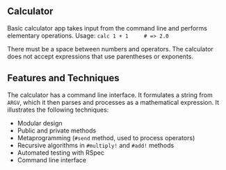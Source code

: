 ## Calculator
Basic calculator app takes input from the command line and performs elementary operations. Usage: `calc 1 + 1     # => 2.0`

There must be a space between numbers and operators. The calculator does not accept expressions
that use parentheses or exponents.

## Features and Techniques
The calculator has a command line interface. It formulates a string from `ARGV`, which it then
parses and processes as a mathematical expression. It illustrates the following techniques:
  * Modular design
  * Public and private methods
  * Metaprogramming (`#send` method, used to process operators)
  * Recursive algorithms in `#multiply!` and `#add!` methods
  * Automated testing with RSpec
  * Command line interface